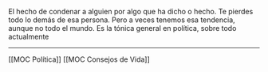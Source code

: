 El hecho de condenar a alguien por algo que ha dicho o hecho. 
Te pierdes todo lo demás de esa persona.
Pero a veces tenemos esa tendencia, aunque no todo el mundo.
Es la tónica general en política, sobre todo actualmente

---
[[MOC Política]] [[MOC Consejos de Vida]]